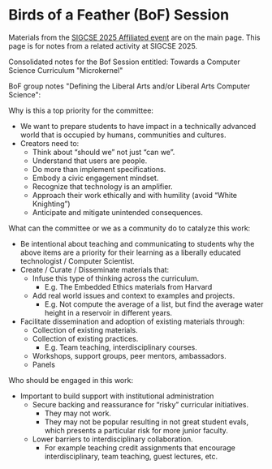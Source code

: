 # Birds of a Feather (BoF) Session

Materials from the [SIGCSE 2025 Affiliated event](https://computing-in-the-liberal-arts.github.io/SIGCSE2025-Affiliated-Event/) are on the main page. This page is for notes from a related activity at SIGCSE 2025.  

Consolidated notes for the Bof Session entitled: Towards a Computer Science Curriculum "Microkernel"

BoF group notes "Defining the Liberal Arts and/or Liberal Arts Computer Science":

Why is this a top priority for the committee:

- We want to prepare students to have impact in a technically advanced world that is occupied by humans, communities and cultures.
- Creators need to:
  - Think about “should we” not just “can we”.
  - Understand that users are people.
  - Do more than implement specifications.
  - Embody a civic engagement mindset.
  - Recognize that technology is an amplifier.
  - Approach their work ethically and with humility (avoid “White Knighting”)
  - Anticipate and mitigate unintended consequences.

What can the committee or we as a community do to catalyze this work:

- Be intentional about teaching and communicating to students why the above items are a priority for their learning as a liberally educated technologist / Computer Scientist.
- Create / Curate / Disseminate materials that:
  - Infuse this type of thinking across the curriculum.
    - E.g. The Embedded Ethics materials from Harvard
  - Add real world issues and context to examples and projects.
    - E.g. Not compute the average of a list, but find the average water height in a reservoir in different years.
- Facilitate dissemination and adoption of existing materials through:
  - Collection of existing materials.
  - Collection of existing practices.
    - E.g. Team teaching, interdisciplinary courses.
  - Workshops, support groups, peer mentors, ambassadors.
  - Panels

Who should be engaged in this work:

- Important to build support with institutional administration
  - Secure backing and reassurance for “risky” curricular initiatives.
    - They may not work. 
    - They may not be popular resulting in not great student evals, which presents a particular risk for more junior faculty.
  - Lower barriers to interdisciplinary collaboration. 
    - For example teaching credit assignments that encourage interdisciplinary, team teaching, guest lectures, etc.